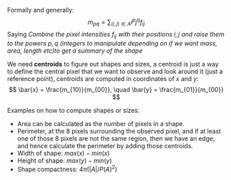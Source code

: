 
Formally and generally:$$
m_{pq} = \sum_{(i,j) \in A} i^p j^q f_{ij}
$$
Saying *Combine the pixel intensities $f_{ij}$ with their positions $i,j$ and raise them to the powers $p,q$ (integers to manipulate depending on if we want mass, area, length etc)to get a summary of the shape*

We need **centroids** to figure out shapes and sizes, a centroid is just a way to define the central pixel that we want to observe and look around it (just a reference point), centroids are computed in coordinates of $x$ and $y$:
$$
\bar{x} = \frac{m_{10}}{m_{00}}, \quad \bar{y} = \frac{m_{01}}{m_{00}}
$$

Examples on how to compute shapes or sizes:
- Area can be calculated as the number of pixels in a shape.
- Perimeter, at the $8$ pixels surrounding the observed pixel, and if at least one of those $8$ pixels are not the same region, then we have an edge, and hence calculate the perimeter by adding those centroids.
- Width of shape: $max(x) -min(x)$
- Height of shape: $max(y) -min(y)$
- Shape compactness: $4\pi (|A|/P(A)^2)$
